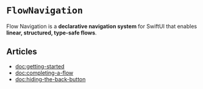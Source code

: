 # ``FlowNavigation``

Flow Navigation is a **declarative navigation system** for SwiftUI that enables **linear, structured, type-safe flows**.

## Articles

* <doc:getting-started>
* <doc:completing-a-flow>
* <doc:hiding-the-back-button>
